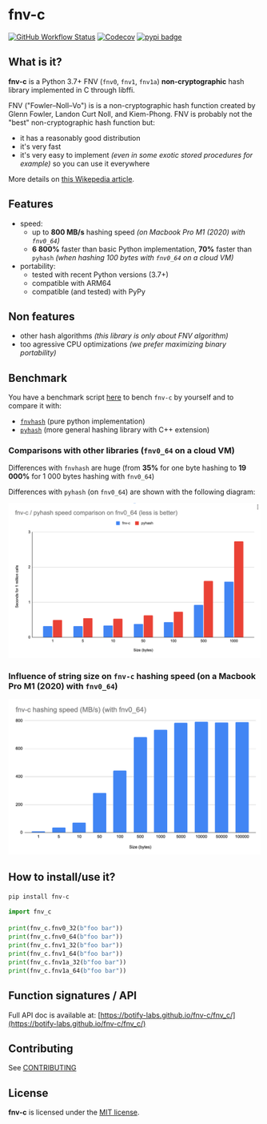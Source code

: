 # fnv-c

[![GitHub Workflow Status](https://img.shields.io/github/actions/workflow/status/botify-labs/fnv-c/ci.yaml)](https://github.com/botify-labs/fnv-c/actions/workflows/ci.yaml)
[![Codecov](https://img.shields.io/codecov/c/github/botify-labs/fnv-c)](https://app.codecov.io/github/botify-labs/fnv-c)
[![pypi badge](https://img.shields.io/pypi/v/fnv-c?color=brightgreen)](https://pypi.org/project/fnv-c/)

## What is it?

**fnv-c** is a Python 3.7+ FNV (`fnv0`, `fnv1`, `fnv1a`) **non-cryptographic** hash library implemented in C through libffi.

FNV ("Fowler–Noll–Vo") is is a non-cryptographic hash function created by Glenn Fowler, Landon Curt Noll, and Kiem-Phong.
FNV is probably not the "best" non-cryptographic hash function but:

- it has a reasonably good distribution
- it's very fast
- it's very easy to implement *(even in some exotic stored procedures for example)* so you can use it everywhere

More details on [this Wikepedia article](https://en.wikipedia.org/wiki/Fowler%E2%80%93Noll%E2%80%93Vo_hash_function).

## Features

- speed: 
    - up to **800 MB/s** hashing speed *(on Macbook Pro M1 (2020) with `fnv0_64`)*
    - **6 800%** faster than basic Python implementation, **70%** faster than `pyhash` *(when hashing 100 bytes with `fnv0_64` on a cloud VM)*
- portability:
    - tested with recent Python versions (3.7+)
    - compatible with ARM64
    - compatible (and tested) with PyPy

## Non features

- other hash algorithms *(this library is only about FNV algorithm)*
- too agressive CPU optimizations *(we prefer maximizing binary portability)*

## Benchmark

You have a benchmark script [here](bench.py) to bench `fnv-c` by yourself and to compare it with:
- [`fnvhash`](https://github.com/znerol/py-fnvhash) (pure python implementation)
- [`pyhash`](https://github.com/flier/pyfasthash) (more general hashing library with C++ extension)

### Comparisons with other libraries (`fnv0_64` on a cloud VM)

Differences with `fnvhash` are huge (from **35%** for one byte hashing to **19 000%** for 1 000 bytes hashing with `fnv0_64`)

Differences with `pyhash` (on `fnv0_64`) are shown with the following diagram:

![](bench.png)

### Influence of string size on `fnv-c` hashing speed (on a Macbook Pro M1 (2020) with `fnv0_64`)

![](bench2.png)

## How to install/use it?

```
pip install fnv-c
```

```python
import fnv_c

print(fnv_c.fnv0_32(b"foo bar"))
print(fnv_c.fnv0_64(b"foo bar"))
print(fnv_c.fnv1_32(b"foo bar"))
print(fnv_c.fnv1_64(b"foo bar"))
print(fnv_c.fnv1a_32(b"foo bar"))
print(fnv_c.fnv1a_64(b"foo bar"))
```

## Function signatures / API

Full API doc is available at: [https://botify-labs.github.io/fnv-c/fnv_c/](https://botify-labs.github.io/fnv-c/fnv_c/)

## Contributing

See [CONTRIBUTING](./CONTRIBUTING.md)

## License

**fnv-c** is licensed under the [MIT license](./LICENSE).
